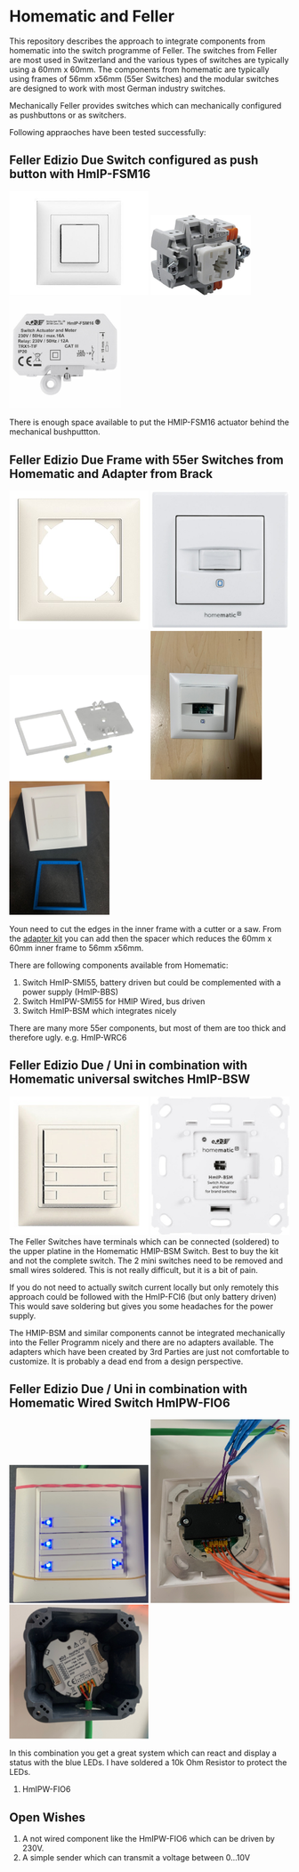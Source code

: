 # Homematic and Feller

This repository describes the approach to integrate components from homematic into the switch programme of Feller. The switches from Feller are most used in Switzerland and the various types of switches are typically using a 60mm x 60mm.
The components from homematic are typically using frames of 56mm x56mm (55er Switches) and the modular switches are designed to work with most German industry switches.

Mechanically Feller provides switches which can mechanically configured as pushbuttons or as switchers.

Following appraoches have been tested successfully:

## Feller Edizio Due Switch configured as push button with HmIP-FSM16

[<img src="pictures/58073366_xxl.jpg" width="250"/>](image.png)
[<img src="pictures/DV_8_5023194_01_4c_CH_20180919104651.jpg" width="180"/>](image.png)  
[<img src="pictures/150239_w02_hausautomation_600x600.jpg" width="200"/>](image.png)

There is enough space available to put the HMIP-FSM16 actuator behind the mechanical bushputtton.

## Feller Edizio Due Frame with 55er Switches from Homematic and Adapter from Brack

[<img src="pictures/feller-ediziodue-1-fach-abdeckrahmen-weiss-rahmen-mit-einheitsausschnitt-up.jpg" width="250"/>](image.png)
[<img src="pictures/153835_f03_gehmiptaster_600x600.jpg" width="250"/>](image.png)
[<img src="pictures/51553818_xxl.jpg" width="250"/>](image.png)
[<img src="pictures/IMG_7514.jpeg" width="200"/>](image.png)
[<img src="pictures/IMG_7556.jpeg" width="180"/>](image.png)

Youn need to cut the edges in the inner frame with a cutter or a saw.
From the [adapter kit](https://www.brack.ch/homematic-adapter-feller-ediziodue-fuer-wm55-geraete-195447) you can add then the spacer which reduces the 60mm x 60mm inner frame to 56mm x56mm.

There are following components available from Homematic:

1. Switch HmIP-SMI55, battery driven but could be complemented with a power supply (HmIP-BBS)
2. Switch HmIPW-SMI55 for HMIP Wired, bus driven
3. Switch HmIP-BSM which integrates nicely

There are many more 55er components, but most of them are too thick and therefore ugly.
e.g. HmIP-WRC6

## Feller Edizio Due / Uni in combination with Homematic universal switches HmIP-BSW

[<img src="pictures/UNI_262A1_230x230px.jpg" width="250"/>](image.png)
[<img src="pictures/142720_f01_geaktor_600x600.jpg" width="250"/>](image.png)
The Feller Switches have terminals which can be connected (soldered) to the upper platine in the Homematic HMIP-BSM Switch. Best to buy the kit and not the complete switch. The 2 mini switches need to be removed and small wires soldered. This is not really difficult, but it is a bit of pain.

If you do not need to actually switch current locally but only remotely this approach could be followed with the HmIP-FCI6 (but only battery driven) This would save soldering but gives you some headaches for the power supply.

The HMIP-BSM and similar components cannot be integrated mechanically into the Feller Programm nicely and there are no adapters available. The adapters which have been created by 3rd Parties are just not comfortable to customize. It is probably a dead end from a design perspective.




## Feller Edizio Due / Uni in combination with Homematic Wired Switch HmIPW-FIO6

[<img src="pictures/IMG_7162.jpeg" width="250"/>](image.png)
[<img src="pictures/IMG_7159.jpeg" width="250"/>](image.png)
[<img src="pictures/IMG_7157.jpeg" width="250"/>](image.png)

In this combination you get a great system which can react and display a status with the blue LEDs.
I have soldered a 10k Ohm Resistor to protect the LEDs.
1. HmIPW-FIO6


## Open Wishes
1. A not wired component like the HmIPW-FIO6 which can be driven by 230V.
2. A simple sender which can transmit a voltage between 0...10V













  


